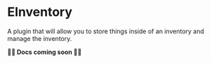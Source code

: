 # EInventory

A plugin that will allow you to store things inside of an inventory and manage the inventory.

**🚧🚧 Docs coming soon 🚧🚧**
